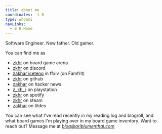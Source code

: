 ```yaml
---
title: about me
coordinates: -1 0
type: whoami
navLinks:
  - 0 0 Home
---
```


Software Engineer. New father. Old gamer.

You can find me as

- [zkhr](https://boardgamearena.com/player?id=90301876) on board game arena
- [zkhr](https://discord.com/users/356341538235613184) on discord
- [zakhar iceteno](https://na.finalfantasyxiv.com/lodestone/character/25668161)
  in ffxiv (on Famfrit)
- [zkhr](https://github.com/zkhr) on github
- [zakhar](https://news.ycombinator.com/user?id=zakhar) on hacker news
- [z_kh_r](https://profile.playstation.com/z_kh_r) on playstation
- [zkhr](https://open.spotify.com/user/hxxdnfokbep8mquc7ephioq9q) on spotify
- [zkhr](https://steamcommunity.com/id/zkhr) on steam
- [zakhar](https://tildes.net/user/zakhar) on tildes

You can see what I've read recently in my
<a class="link" data-x="-1" data-y="-1">reading log</a> and
<a class="link" data-x="-1" data-y="1">blogroll</a>, and what board games I'm
playing over in my
<a class="link" data-x="-2" data-y="0">board game inventory</a>. Want to reach
out? Message me at <i>blog@ariblumenthal.com</i>

